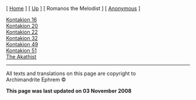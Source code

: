 \[ [Home](index.md) \] \[ [Up](kontakia.md) \]
\[ Romanos the Melodist \] \[ [Anonymous](AnonKont.md) \]

[Kontakion 16](kontak16.md)  
[Kontakion 20](kontakion_20.md)  
[Kontakion 22](kontakion_22.md)  
[Kontakion 32](kontakion_32.md)  
[Kontakion 49](kontakion_49.md)  
[Kontakion 51](kontakion_51.md)  
[The Akathist](akath.md)

-----

All texts and translations on this page are copyright to  
Archimandrite Ephrem ©

**This page was last updated on 03 November 2008**


